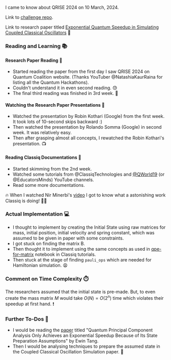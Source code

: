 I came to know about QRISE 2024 on 10 March, 2024.

Link to [challenge repo](https://github.com/quantumcoalition/qrise2024-classiq-challenge).

Link to research paper titled [Exponential Quantum Speedup in Simulating Coupled Classical Oscillators](https://journals.aps.org/prx/pdf/10.1103/PhysRevX.13.041041) 📄

### Reading and Learning 📚
#### Research Paper Reading 📖

- Started reading the paper from the first day I saw QRISE 2024 on Quantum Coalition website. (Thanks YouTuber @NatashiaKaurRaina for listing all the Quantum Hackathons).
- Couldn't understand it in even second reading. 😓
- The final third reading was finished in 3rd week. 🚀

#### Watching the Research Paper Presentations 👀

- Watched the presentation by Robin Kothari (Google) from the first week. It took lots of 10-second skips backward :)
- Then watched the presentation by Rolando Somma (Google) in second week. It was relatively easy.
- Then after grasping almost all concepts, I rewatched the Robin Kothari's presentation. 📺

#### Reading Classiq Documentations 📑

- Started skimming from the 2nd week.
- Watched some tutorials from @ClassiqTechnologies and [@QWorld19](https://www.youtube.com/watch?v=4pRpX1jz6r8) (or @EducatorsMinds) YouTube channels.
- Read some more documentations. 

🔥 When I watched Nir Minerbi's [video](https://www.youtube.com/watch?v=hi-ThE-x_ko) I got to know what a astonishing work Classiq is doing! 👏🏻

### Actual Implementation 💻

- I thought to implement by creating the Initial State using raw matrices for mass, initial position, initial velocity and spring constant, which was assumed to be given in paper with some constraints.
- I got stuck on finding the matrix B. 
- Then thought it to implement using the same concepts as used in [qpe-for-matrix](https://docs.classiq.io/latest/tutorials/algorithms/qpe/qpe-for-matrix/qpe-for-matrix/) notebook in Classiq tutorials.
- Then stuck at the stage of finding `pauli_ops` which are needed for Hamiltonian simulation. 😩

### Comment on Time Complexity ⏱️

The researchers assumed that the initial state is pre-made. But, to even create the mass matrix $M$ would take $O(N) = O(2^n)$ time which violates their speedup at first hand. ❗

### Further To-Dos 📝

- I would be reading the [paper](https://journals.aps.org/prl/abstract/10.1103/PhysRevLett.127.060503) titled "Quantum Principal Component Analysis Only Achieves an Exponential Speedup Because of Its State Preparation Assumptions" by Ewin Tang. 
- Then I would be analysing techniques to prepare the assumed state in the Coupled Classical Oscillation Simulation paper. 🤔
